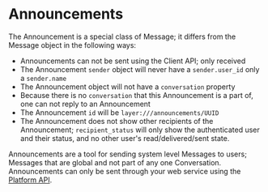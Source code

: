 # Announcements

The Announcement is a special class of Message; it differs from the Message object in the following ways:

* Announcements can not be sent using the Client API; only received
* The Announcement `sender` object will never have a `sender.user_id` only a `sender.name`
* The Announcement object will not have a `conversation` property
* Because there is no `conversation` that this Announcement is a part of, one can not reply to an Announcement
* The Announcement `id` will be `layer:///announcements/UUID`
* The Announcement does not show other recipients of the Announcement; `recipient_status` will only show the authenticated user and their status, and no other user's read/delivered/sent state.

Announcements are a tool for sending system level Messages to users; Messages that are global and not part of any one Conversation.  Announcements can only be sent through your web service using the [Platform API](https://developer.layer.com/docs/platform).
